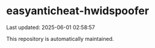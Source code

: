 # easyanticheat-hwidspoofer

Last updated: 2025-06-01 02:58:57

This repository is automatically maintained.

